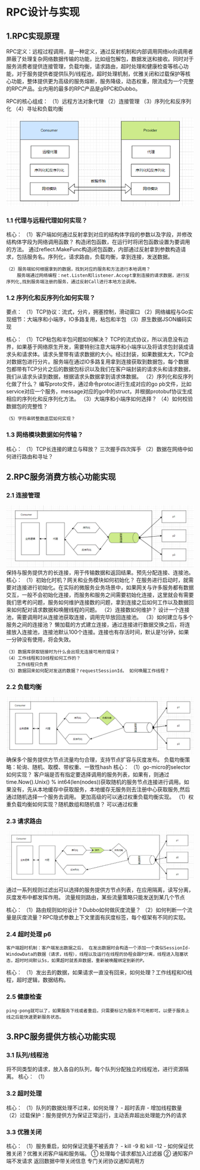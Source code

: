 # RPC设计与实现
## 1.RPC实现原理
RPC定义：远程过程调用，是一种定义，通过反射机制和内部调用网络io向调用者屏蔽了处理复杂网络数据传输的功能，比如组包解包，数据发送和接收。同时对于服务消费者提供连接管理，负载均衡，请求路由，超时处理和健康检查等核心功能，对于服务提供者提供队列/线程池，超时处理机制，优雅关闭和过载保护等核心功能，整体提供更为高级的服务熔断，服务降级，动态权重，限流成为一个完整的RPC产品。业内用的最多的RPC产品是gRPC和Dubbo。

RPC的核心组成：
    （1）远程方法对象代理
    （2）连接管理
    （3）序列化和反序列化
    （4）寻址和负载均衡

![p1](https://github.com/leiylrp/golang/blob/main/images/project/micro/micro/p2.png)
### 1.1 代理与远程代理如何实现？
核心：
    （1）客户端如何通过反射拿到对应的结构体字段的参数以及字段，并修改结构体字段为网络调用函数？
        构造闭包函数，在运行时将闭包函数设置为要调用的方法。
        通过reflect.MakeFunc构造闭包函数，内部通过反射拿到参数构造请求，包括服务名。序列化，请求路由，负载均衡，拿到连接，发送数据。

    （2）服务端如何根据拿到的数据，找到对应的服务和方法进行本地调用？
        服务端通过网络编程：net.Listen和listener.Accept拿到连接的请求数据，进行反序列化,找到服务端注册的服务，通过反射Call进行本地方法调用。

### 1.2 序列化和反序列化如何实现？

要点：
    （1）TCP协议：流式，分片，拥塞控制，滑动窗口
    （2）网络编程与Go实现细节：大端序和小端序，IO多路复用，粘包和半包
    （3）原生数据JSON编码实现

核心：
    （1）TCP粘包和半包问题如何解决？
        TCP的流式协议，所以消息没有边界，如果基于网络原生开发，需要特别注意大端序和小端序以及将请求包封装成请求头和请求体。请求头里带有请求数据的大小。经过封装，如果数据太大，TCP会对数据包进行分片。服务端在通过IO多路复用拿到连接获取到数据包，每个数据包都带有TCP分片之后的数据包标识以及我们在客户端封装的请求头和请求数据，我们从请求头读到数据，根据请求头数据拿到请求体数据。
    （2）序列化和反序列化做了什么？
        编写proto文件，通过命令protoc进行生成对应的go pb文件，比如service对应一个服务，message对应的go中的struct，并根据protobuf协议生成相应的序列化和反序列化方法。
    （3）大端序和小端序如何选择？
    （4）如何校验数据包的完整性？

    （5）字符串转整数底层如何实现？

### 1.3 网络模块数据如何传输？
核心：
    （1）TCP长连接的建立与释放？
        三次握手四次挥手
    （2）数据在网络中如何进行路由和寻址？


## 2.RPC服务消费方核心功能实现

### 2.1 连接管理 
![p3](https://github.com/leiylrp/golang/blob/main/images/project/micro/micro/p3.png)
保持与服务提供方的长连接，用于传输数据和返回结果。预先分配连接、连接池。
核心：
    （1）初始化时机？网关和业务模块如何初始化？
        在服务进行启动时，就需要对连接进行初始化。在实际的微服务业务场景中，如果网关与许多服务都有数据交互，一般不会初始化连接，而服务和服务之间需要初始化连接，这里就会有需要我们思考的问题，服务如何维护连接数的问题，拿到连接之后如何工作以及数据回来如何配对请求数据和唤醒线程的问题。
    （2）连接数如何维护？
        设计一个连接池，需要调用时从连接池获取连接，调用完毕放回连接池。
    （3）如何建立与多个服务之间的连接池？
        懒加载的方式建立连接，通过连接进行数据交换之后，将连接放入连接池，连接池默认100个连接。连接也有存活时间，默认是1分钟，如果一分钟没有使用，将会失效。
    
    （3）数据库获取链接时为什么会出现无连接可用的错误？
    （4）工作线程和IO线程如何工作的？
        工作线程只负责
    （5）数据回来如何配对发送的数据？requestSessionId。 如何唤醒工作线程？



### 2.2 负载均衡 
![p4](https://github.com/leiylrp/golang/blob/main/images/project/micro/micro/p4.png)
确保多个服务提供方节点流量均匀合理，支持节点扩容与灰度发布。
负载均衡策略：轮询、随机、取模、带权重、一致性hash
核心： 
    （1）go-micro的selector如何实现？
        客户端是否有指定要选择调用的服务列表，如果有，则通过time.Now().Unix() % int64(len(nodes))获取随机的服务节点连接进行调用。如果没有，先从本地缓存中获取服务，本地缓存无服务则去注册中心获取服务,然后通过随机选择一个服务去调用。
        更加高级的可以通过权重负载均衡实现。
    （1）权重负载均衡如何实现？随机数组和随机值？
        可以通过权重

### 2.3 请求路由 
![p5](https://github.com/leiylrp/golang/blob/main/images/project/micro/micro/p5.png)
通过一系列规则过滤出可以选择的服务提供方节点列表，在应用隔离，读写分离，灰度发布中都发挥作用。
流量规则路由，某些流量策略只能发送到某几个节点

核心：
    （1）路由规则如何设计？Dubbo如何做灰度流量？
    （2）如何判断一个流量是灰度流量？RPC隐式参数上下文里面有灰度标签，每个框架有不同的实现。
### 2.4 超时处理 p6
    客户端超时机制：客户端发出数据之后， 在发出数据时会构造一个添加一个类似SessionId-WindowData的数据（请求，线程），线程以及运行在线程的协程会跟P分离，线程进入阻塞状态，超时时间默认5s，如果超时就丢弃数据，重新被唤醒绑定到新的P。


核心：
（1）发出去的数据，如果请求一直没有回来，如何处理？工作线程和IO线程，超时逻辑，数据结构。

### 2.5 健康检查
    ping-pong就可以了，如果服务下线或者重启，只需要标记为服务不可用即可。以便于服务上线之后能快速更新服务状态。

## 3.RPC服务提供方核心功能实现

### 3.1 队列/线程池
将不同类型的请求，放入各自的队列，每个队列分配独立的线程池，进行资源隔离。
核心：
    （1）


### 3.2 超时处理
核心：
（1）队列的数据处理不过来，如何处理？
        - 超时丢弃
        - 增加线程数量
（2）过载保护：服务提供方为保证正常运行，主动丢弃超出处理能力外的请求

### 3.3 优雅关闭
核心：
（1）服务重启，如何保证流量不被丢弃？
        - kill -9 和 kill -12
        - 如何保证优雅关闭？优雅关闭客户端和服务端。
            ① 处理每个请求都加入过滤器
            ② 通知客户端不发请求
                返回数据中带关闭信息
                专门关闭协议通知调用方
